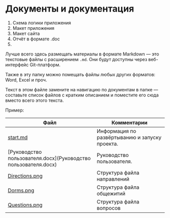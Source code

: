 # Документы и документация

1. Схема логики приложения
2. Макет приложения
3. Макет сайта
4. Отчёт в формате .doc
5. 


Лучше всего здесь размещать материалы в формате Markdown — это текстовые файлы с расширением `.md`. Они будут доступны через веб-интерфейс Git-платформ.

Также в эту папку можно помещать файлы любых других форматов: Word, Excel и проч.

Текст в этом файле замените на навигацию по документам в папке — составьте список файлов с кратким описанием и поместите его сюда вместо всего этого текста.

Пример:

| Файл                                             | Комментарии                                    |
| ------------------------------------------------ | ---------------------------------------------- |
| [start.md](start.md)                             | Информация по развёртыванию и запуску проекта. |
| [Руководство пользователя.docx](Руководство пользователя.docx)                       | Руководство пользователя.                      |
| [Directions.png](Directions.png)                 | Структура файла направлений                    |
| [Dorms.png](Dorms.png)                           | Структура файла общежитий                      |
| [Questions.png](Questions.png)                   | Структура файла вопросов                       |
